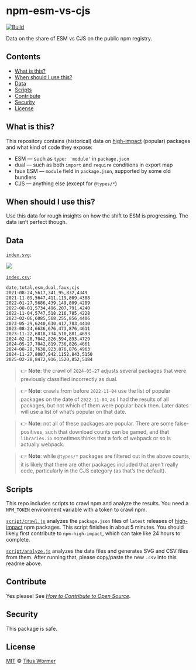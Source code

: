 # npm-esm-vs-cjs

[![Build][badge-build-image]][badge-build-url]

Data on the share of ESM vs CJS on the public npm registry.

## Contents

* [What is this?](#what-is-this)
* [When should I use this?](#when-should-i-use-this)
* [Data](#data)
* [Scripts](#scripts)
* [Contribute](#contribute)
* [Security](#security)
* [License](#license)

## What is this?

This repository contains (historical) data on
[high-impact][github-npm-high-impact] (popular)
packages and what kind of code they expose:

* ESM — such as `type: 'module'` in `package.json`
* dual — such as both `import` and `require` conditions in export map
* faux ESM — `module` field in `package.json`,
  supported by some old bundlers
* CJS — anything else (except for `@types/*`)

## When should I use this?

Use this data for rough insights on how the shift to ESM is progressing.
The data isn’t perfect though.

## Data

[`index.svg`][file-svg]:

![][file-svg]

[`index.csv`][file-csv]:

```text
date,total,esm,dual,faux,cjs
2021-08-24,5617,341,95,832,4349
2021-11-09,5647,411,119,809,4308
2022-01-27,5686,439,149,809,4289
2022-08-01,5734,496,207,791,4240
2022-11-04,5747,518,216,785,4228
2023-02-06,6085,568,255,856,4406
2023-05-29,6240,630,417,783,4410
2023-08-24,6636,676,473,876,4611
2023-11-22,6818,734,510,881,4693
2024-02-20,7042,826,594,893,4729
2024-05-27,7042,819,736,826,4661
2024-08-28,7638,923,876,876,4963
2024-11-27,8087,942,1152,843,5150
2025-02-28,8472,916,1520,852,5184
```

> 👉 **Note**:
> the crawl of `2024-05-27` adjusts several packages that were
> previously classified incorrectly as dual.

> 👉 **Note**:
> crawls from before `2022-11-04` use the list of popular packages
> on the date of `2022-11-04`,
> as I had the results of all packages,
> but not which of them were popular back then.
> Later dates will use a list of what’s popular on that date.

> 👉 **Note**:
> not all of these packages are popular.
> There are some false-positives,
> such that download counts can be gamed,
> and that `libraries.io` sometimes thinks that a fork of webpack or so is
> actually webpack.

> 👉 **Note**:
> while `@types/*` packages are filtered out in the above counts,
> it is likely that there are other packages included that aren’t really code,
> particularly in the CJS category (as that’s the default).

## Scripts

This repo includes scripts to crawl npm and analyze the results.
You need a `NPM_TOKEN` environment variable with a token to crawl npm.

[`script/crawl.js`][file-script-crawl] analyzes the `package.json` files of
`latest` releases of [high-impact][github-npm-high-impact] npm packages.
This script finishes in about 5 minutes.
You should likely first contribute to `npm-high-impact`,
which can take like 24 hours to complete.

[`script/analyze.js`][file-script-analyze] analyzes the data files and
generates SVG and CSV files from them.
After running that,
please copy/paste the new `.csv` into this readme above.

## Contribute

Yes please!
See [*How to Contribute to Open Source*][opensource-guide-contribute].

## Security

This package is safe.

## License

[MIT][file-license] © [Titus Wormer][wooorm]

<!-- Definitions -->

[badge-build-image]: https://github.com/wooorm/npm-esm-vs-cjs/workflows/main/badge.svg

[badge-build-url]: https://github.com/wooorm/npm-esm-vs-cjs/actions

[file-csv]: index.csv

[file-license]: license

[file-script-analyze]: script/analyze.js

[file-script-crawl]: script/crawl.js

[file-svg]: index.svg

[github-npm-high-impact]: https://github.com/wooorm/npm-high-impact

[opensource-guide-contribute]: https://opensource.guide/how-to-contribute/

[wooorm]: https://wooorm.com
